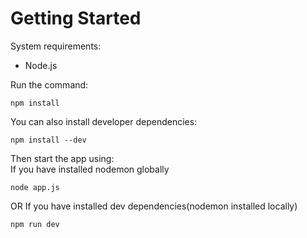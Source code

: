 # Getting Started
System requirements:
- Node.js

Run the command:
```
npm install
```

You can also install developer dependencies:
```
npm install --dev
```

Then start the app using:\
If you have installed nodemon globally
```
node app.js
```
OR If you have installed dev dependencies(nodemon installed locally)
```
npm run dev
```
